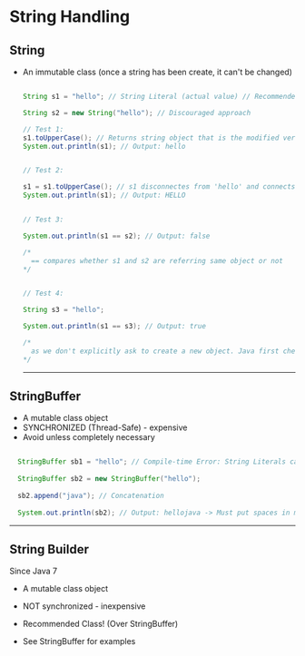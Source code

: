 # String Handling

## **String**

- An immutable class (once a string has been create, it can't be changed)
  
  ```java 
  
  String s1 = "hello"; // String Literal (actual value) // Recommended approach
  
  String s2 = new String("hello"); // Discouraged approach
  
  // Test 1:
  s1.toUpperCase(); // Returns string object that is the modified version. Here is it not stored anywhere so is discarded.
  System.out.println(s1); // Output: hello
  
  
  // Test 2:
  
  s1 = s1.toUpperCase(); // s1 disconnectes from 'hello' and connects to 'HELLO' (Create new object for s1 to refer to)
  System.out.println(s1); // Output: HELLO
  
  
  // Test 3:
  
  System.out.println(s1 == s2); // Output: false
  
  /* 
    == compares whether s1 and s2 are referring same object or not
  */
  
  
  // Test 4: 
  
  String s3 = "hello";
  
  System.out.println(s1 == s3); // Output: true
  
  /*
    as we don't explicitly ask to create a new object. Java first checks to see if a String object exists with same value.
  */

  
  ```
  
  ------------------------------------------------------------------------------------------
  
## **StringBuffer**
  
  - A mutable class object
  - SYNCHRONIZED (Thread-Safe) - expensive
  - Avoid unless completely necessary
  
  ```java 
  
    StringBuffer sb1 = "hello"; // Compile-time Error: String Literals cannot be stored in StringBuffer
    
    StringBuffer sb2 = new StringBuffer("hello");
    
    sb2.append("java"); // Concatenation
    
    System.out.println(sb2); // Output: hellojava -> Must put spaces in manually
  
  ```
  
  ------------------------------------------------------------------------------------------
  
## **String Builder**
  Since Java 7
  
  - A mutable class object
  - NOT synchronized - inexpensive
  - Recommended Class! (Over StringBuffer)
  
  - See StringBuffer for examples
